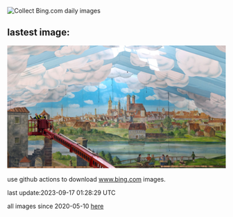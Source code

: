![Collect Bing.com daily images](https://github.com/counter2015/bing-daily-images/workflows/Collect%20Bing.com%20daily%20images/badge.svg)
## lastest image:
![](images/OktoberfestWorkers.jpg)

use github actions to download www.bing.com images.

last update:2023-09-17 01:28:29 UTC

all images since 2020-05-10 [here](https://github.com/counter2015/bing-daily-images/tree/master/images) 
